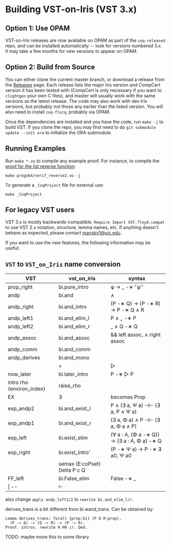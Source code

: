 # Building VST-on-Iris (VST 3.x)

## Option 1: Use OPAM

VST-on-Iris releases are now available on OPAM as part of the `coq-released` repo, and can be installed automatically -- look for versions numbered 3.x. It may take a few months for new versions to appear on OPAM.

## Option 2: Build from Source

You can either clone the current master branch, or download a release from the [Releases](https://github.com/PrincetonUniversity/VST/releases) page. Each release lists the major Iris version and CompCert version it has been tested with (CompCert is only necessary if you want to `clightgen` your own C files), and master will usually work with the same versions as the latest release. The code may also work with dev Iris versions, but probably not those any earlier than the listed version. You will also need to install `coq-flocq`, probably via OPAM.

Once the dependencies are installed and you have the code, run `make -j` to build VST. If you clone the repo, you may first need to do `git submodule update --init ora` to initialize the ORA submodule.

## Running Examples

Run `make *.vo` to compile any example proof. For instance, to compile the [proof for the list reverse function](./progs64/verif_reverse2.v):

```(bash)
make progs64/verif_reverse2.vo -j
```

To generate a `_CoqProject` file for external use:

```(bash)
make _CoqProject
```

## For legacy VST users

VST 3.x is mostly backwards-compatible. `Require Import VST.floyd.compat` to use VST 2.x notation, structure, lemma names, etc. If anything doesn't behave as expected, please contact mansky1@uic.edu.

If you want to use the new features, the following information may be useful:

## `VST` to `VST_on_Iris` name conversion

| VST                       | vst_on_iris                         | syntax                                      |
| ------------------------- | ---------------------------- | ------------------------------------------- |
| prop_right                | bi.pure_intro                | φ → _ -∗ ⌜φ⌝                                |
| andp                      | bi.and                       | ∧                                           |
| andp_right                | bi.and_intro                 | (P -∗ Q) → (P -∗ R) → P -∗ Q ∧ R            |
| andp_left1                | bi.and_elim_l                | P ∧ _ -∗ P                                  |
| andp_left2                | bi.and_elim_r                | _ ∧ Q -∗ Q                                  |
| andp_assoc                | bi.and_assoc                 | && left assoc, ∧ right assoc                |
| andp_comm                 | bi.and_comm                  |                                             |
| andp_derives              | bi.and_mono                  |                                             |
|                           | >                            | ▷                                           |  |
| now_later                 | bi.later_intro               | P -∗ ▷ P                                    |
| intro rho (environ_index) | raise_rho                    |                                             |
| EX                        | ∃                            | becomes Prop                                |
| exp_andp2                 | bi.and_exist_l               | P ∧ (∃ a, Ψ a) ⊣⊢ (∃ a, P ∧ Ψ a)            |
| exp_andp1                 | bi.and_exist_r               | (∃ a, Φ a) ∧ P ⊣⊢ (∃ a, Φ a ∧ P)            |
| exp_left                  | bi.exist_elim                | (∀ a : A, (Φ a -∗ Q)) → (∃ a : A, Φ a) -∗ Q |
| exp_right                 | bi.exist_intro'              | (P -∗ Ψ a) → P -∗ ∃ a0, Ψ a0                |
|                           | semax (E:coPset) Delta P c Q |                                             |
| FF_left                   | bi.False_elim                | False -∗ _                                  |
| \| --                     | ⊢                            |                                             |

also change `apply andp_left1/2` to `rewrite bi.and_elim_l/r`.

derives_trans is a bit different from bi.wand_trans. Can be obtained by:

```(Coq)
Lemma derives_trans: forall {prop:bi} (P Q R:prop),
  (P -∗ Q) -> (Q -∗ R) -> (P -∗ R).
Proof. intros. rewrite H H0 //. Qed.
```

TODO: maybe move this to some library
